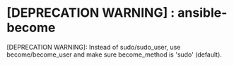 # [DEPRECATION WARNING] : ansible-become
[DEPRECATION WARNING]: Instead of sudo/sudo_user, use become/become_user and 
make sure become_method is 'sudo' (default).
